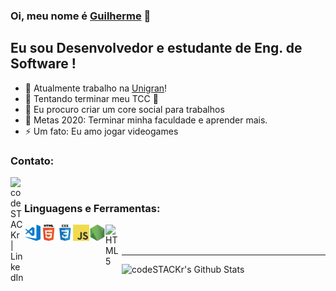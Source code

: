 ### Oi, meu nome é [Guilherme][website] 👋

## Eu sou Desenvolvedor e estudante de Eng. de Software !
- 🔭 Atualmente trabalho na [Unigran][work]!
- 🌱 Tentando terminar meu TCC 🤣
- 👯 Eu procuro criar um core social para trabalhos
- 🥅 Metas 2020: Terminar minha faculdade e aprender mais.
- ⚡ Um fato: Eu amo jogar videogames

### Contato:

[<img align="left" alt="codeSTACKr | LinkedIn" width="22px" src="https://cdn.jsdelivr.net/npm/simple-icons@v3/icons/linkedin.svg" />][linkedin]

<!-- [<img align="left" alt="codeSTACKr | Twitter" width="22px" src="https://cdn.jsdelivr.net/npm/simple-icons@v3/icons/twitter.svg" />][twitter]
[<img align="left" alt="codeSTACKr | Instagram" width="22px" src="https://cdn.jsdelivr.net/npm/simple-icons@v3/icons/instagram.svg" />][instagram] -->

<br/>

### Linguagens e Ferramentas:

[<img align="left" alt="HTML5" width="26px" src="https://raw.githubusercontent.com/github/explore/80688e429a7d4ef2fca1e82350fe8e3517d3494d/topics/visual-studio-code/visual-studio-code.png" >][vscode]

[<img align="left" alt="HTML5" width="26px" src="https://raw.githubusercontent.com/github/explore/80688e429a7d4ef2fca1e82350fe8e3517d3494d/topics/html/html.png" >][html5]

[<img align="left" alt="HTML5" width="26px" src="https://raw.githubusercontent.com/github/explore/80688e429a7d4ef2fca1e82350fe8e3517d3494d/topics/css/css.png" >][css]

[<img align="left" alt="HTML5" width="26px" src="https://raw.githubusercontent.com/github/explore/80688e429a7d4ef2fca1e82350fe8e3517d3494d/topics/javascript/javascript.png" >][javascript]

[<img align="left" alt="HTML5" width="26px" src="https://raw.githubusercontent.com/github/explore/80688e429a7d4ef2fca1e82350fe8e3517d3494d/topics/nodejs/nodejs.png" >][nodejs]

[<img align="left" alt="HTML5" width="26px" src="https://www.php.net//images/logos/new-php-logo.svg" >][php]


<br />
<br />

---

<img align="left" alt="codeSTACKr's Github Stats" src="https://github-readme-stats.vercel.app/api?username=Yokaito&show_icons=true&hide_border=true" />

[website]: https://github.com/Yokaito
[work]: https://www.unigran.br/dourados/
[twitter]: https://twitter.com/codeSTACKr
[youtube]: https://youtube.com/codeSTACKr
[instagram]: https://instagram.com/codeSTACKr
[linkedin]: https://www.linkedin.com/in/guilherme-fontes-amorim/

[html5]: https://developer.mozilla.org/pt-BR/docs/Web/HTML/HTML5
[css]: https://developer.mozilla.org/pt-BR/docs/Web/CSS
[javascript]: https://www.javascript.com/learn/strings
[nodejs]: https://nodejs.org/en/about/
[php]: https://www.php.net/docs.php
[vscode]: dasdas